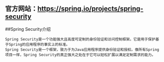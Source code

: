 ## 官方网站：https://spring.io/projects/spring-security
##Spring Security介绍
```
Spring Security是一个功能强大且高度可定制的身份验证和访问控制框架。它是用于保护基于Spring的应用程序的事实上的标准。
Spring Security是一个框架，致力于为Java应用程序提供身份验证和授权。像所有Spring项目一样，Spring Security的真正强大之处在于它可以轻松扩展以满足定制需求的能力。
```


